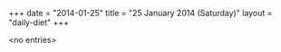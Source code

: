 +++
date = "2014-01-25"
title = "25 January 2014 (Saturday)"
layout = "daily-diet"
+++

<p>&lt;no entries&gt;</p>